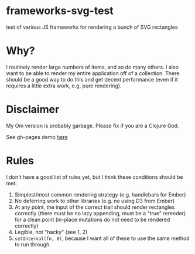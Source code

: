 # frameworks-svg-test
test of various JS frameworks for rendering a bunch of SVG rectangles

# Why?
I routinely render large numbers of items, and so do many others. I also want to be able to render my entire application off of a collection. There should be a good way to do this and get decent performance (even if it requires a little extra work, e.g. pure rendering).

# Disclaimer
My Om version is probably garbage. Please fix if you are a Clojure God.

See gh-pages demo [here](http://kimagure.github.io/frameworks-svg-test)

# Rules

I don't have a good list of rules yet, but I think these conditions should be met:

1. Simplest/most common rendering strategy (e.g. handlebars for Ember)
2. No deferring work to other libraries (e.g. no using D3 from Ember)
3. At any point, the input of the correct trail should render rectangles correctly (there must be no lazy appending, must be a "true" rerender) for a clean point (in-place mutations do not need to be rendered correctly)
4. Legible, not "hacky" (see 1, 2)
5. `setInterval(fn, 0)`, because I want all of these to use the same method to run through.
